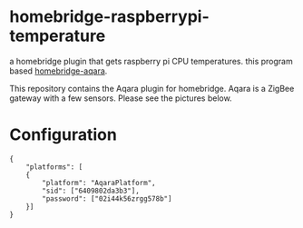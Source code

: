 # homebridge-raspberrypi-temperature
a homebridge plugin that gets raspberry pi CPU temperatures.
this program based [homebridge-aqara](https://github.com/snOOrz/homebridge-aqara).

This repository contains the Aqara plugin for homebridge.
Aqara is a ZigBee gateway with a few sensors. Please see the pictures below.


# Configuration
    {
        "platforms": [
        {
            "platform": "AqaraPlatform",
            "sid": ["6409802da3b3"],
            "password": ["02i44k56zrgg578b"]
        }]
    }

